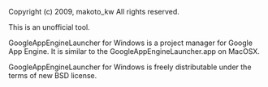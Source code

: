 Copyright (c) 2009, makoto_kw
All rights reserved.

This is an unofficial tool.

GoogleAppEngineLauncher for Windows is a project manager for Google App Engine.
It is similar to the GoogleAppEngineLauncher.app on MacOSX.

GoogleAppEngineLauncher for Windows is freely distributable under the terms of new BSD license.

